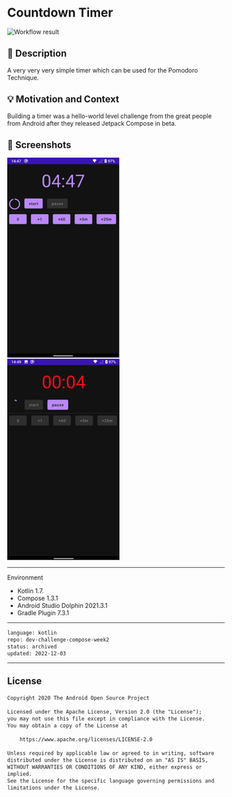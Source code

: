 # Countdown Timer

![Workflow result](https://github.com/mspath/dev-challenge-compose-week2/workflows/Check/badge.svg)

## :scroll: Description

A very very very simple timer which can be used for the Pomodoro Technique.

## :bulb: Motivation and Context

Building a timer was a hello-world level challenge from the great people from Android after they released Jetpack Compose in beta. 

## :camera_flash: Screenshots

<img src="/results/screenshot_1.png" width="260">&emsp;<img src="/results/screenshot_2.png" width="260">

---

Environment

- Kotlin 1.7.
- Compose 1.3.1
- Android Studio Dolphin 2021.3.1
- Gradle Plugin 7.3.1

---

```
language: kotlin
repo: dev-challenge-compose-week2
status: archived
updated: 2022-12-03
```

----

## License
```
Copyright 2020 The Android Open Source Project

Licensed under the Apache License, Version 2.0 (the "License");
you may not use this file except in compliance with the License.
You may obtain a copy of the License at

    https://www.apache.org/licenses/LICENSE-2.0

Unless required by applicable law or agreed to in writing, software
distributed under the License is distributed on an "AS IS" BASIS,
WITHOUT WARRANTIES OR CONDITIONS OF ANY KIND, either express or implied.
See the License for the specific language governing permissions and
limitations under the License.
```